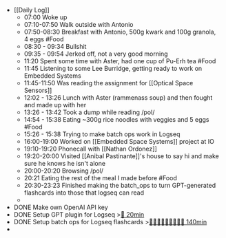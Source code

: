 - [[Daily Log]]
	- 07:00 Woke up
	- 07:10-07:50 Walk outside with Antonio
	- 07:50-08:30 Breakfast with Antonio, 500g kwark and 100g granola, 4 eggs #Food
	- 08:30 - 09:34 Bullshit
	- 09:35 - 09:54 Jerked off, not a very good morning
	- 11:20 Spent some time with Aster, had one cup of Pu-Erh tea #Food
	- 11:45 Listening to some Lee Burridge, getting ready to work on Embedded Systems
	- 11:45-11:50 Was reading the assignment for [[Optical Space Sensors]]
	- 12:02 - 13:26 Lunch with Aster (rammenass soup) and then fought and made up with her
	- 13:26 - 13:42 Took a dump while reading /pol/
	- 14:54 - 15:38 Eating ~300g rice noodles with veggies and 5 eggs #Food
	- 15:26 - 15:38 Trying to make batch ops work in Logseq
	- 16:00-19:00 Worked on [[Embedded Space Systems]] project at IO
	- 19:10-19:20 Phonecall with [[Nathan Ordonez]]
	- 19:20-20:00 Visited [[Anibal Pastinante]]'s house to say hi and make sure he knows he isn't alone
	- 20:00-20:20 Browsing /pol/
	- 20:21 Eating the rest of the meal I made before #Food
	- 20:30-23:23 Finished making the batch_ops to turn GPT-generated flashcards into those that logseq can read
	-
- DONE Make own OpenAI API key
- DONE Setup GPT plugin for Logseq >[🍅 20min](#agenda-pomo://?t=f-1680092075455-1200)
- DONE Setup batch ops for Logseq flashcards >[🍅🍅🍅🍅🍅🍅🍅🍅🍅 140min](#agenda-pomo://?t=f-1680096406785-900%2Cf-1680114561411-1200-11680114821496Changed+music+to+deep+techno%2Cf-1680115807143-900%2Cf-1680116996693-900%2Cf-1680118248559-900%2Cf-1680119168212-900%2Cf-1680120996320-900%2Cf-1680122634545-900%2Cf-1680123760421-900)
-